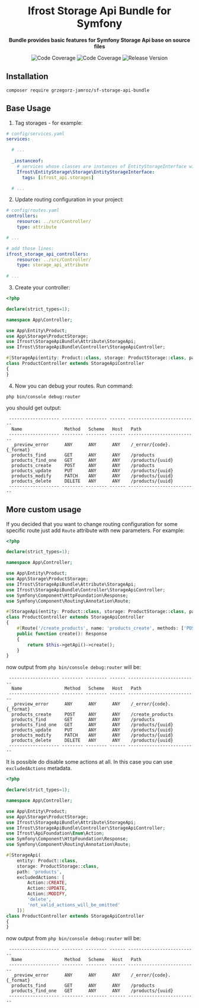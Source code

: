 <h1 align="center">Ifrost Storage Api Bundle for Symfony</h1>

<p align="center">
    <strong>Bundle provides basic features for Symfony Storage Api base on source files</strong>
</p>

<p align="center">
    <img src="https://img.shields.io/badge/php->=8.1-blue?colorB=%238892BF" alt="Code Coverage">  
    <img src="https://img.shields.io/badge/coverage-100%25-brightgreen" alt="Code Coverage">   
    <img src="https://img.shields.io/badge/release-v6.1.5-blue" alt="Release Version">   
</p>

## Installation

```
composer require grzegorz-jamroz/sf-storage-api-bundle
```

## Base Usage
1. Tag storages - for example:

```yaml
# config/services.yaml
services:

  # ...
  
  _instanceof:
    # services whose classes are instances of EntityStorageInterface will be tagged automatically
    Ifrost\EntityStorage\Storage\EntityStorageInterface:
      tags: [ifrost_api.storages]

  # ...
```

2. Update routing configuration in your project:

```yaml
# config/routes.yaml
controllers:
    resource: ../src/Controller/
    type: attribute

# ...

# add those lines:
ifrost_storage_api_controllers:
    resource: ../src/Controller/
    type: storage_api_attribute
    
# ...
```

3. Create your controller:

```php
<?php

declare(strict_types=1);

namespace App\Controller;

use App\Entity\Product;
use App\Storage\ProductStorage;
use Ifrost\StorageApiBundle\Attribute\StorageApi;
use Ifrost\StorageApiBundle\Controller\StorageApiController;

#[StorageApi(entity: Product::class, storage: ProductStorage::class, path: 'products')]
class ProductController extends StorageApiController
{
}
```

4. Now you can debug your routes. Run command:

```
php bin/console debug:router
```

you should get output:

```
 ------------------- -------- -------- ------ -------------------------- 
  Name                Method   Scheme   Host   Path                      
 ------------------- -------- -------- ------ -------------------------- 
  _preview_error      ANY      ANY      ANY    /_error/{code}.{_format}  
  products_find       GET      ANY      ANY    /products                 
  products_find_one   GET      ANY      ANY    /products/{uuid}          
  products_create     POST     ANY      ANY    /products                 
  products_update     PUT      ANY      ANY    /products/{uuid}          
  products_modify     PATCH    ANY      ANY    /products/{uuid}          
  products_delete     DELETE   ANY      ANY    /products/{uuid}          
 ------------------- -------- -------- ------ -------------------------- 
```

## More custom usage

If you decided that you want to change routing configuration for some specific route just add `Route` attribute with new parameters. For example:

```php
<?php

declare(strict_types=1);

namespace App\Controller;

use App\Entity\Product;
use App\Storage\ProductStorage;
use Ifrost\StorageApiBundle\Attribute\StorageApi;
use Ifrost\StorageApiBundle\Controller\StorageApiController;
use Symfony\Component\HttpFoundation\Response;
use Symfony\Component\Routing\Annotation\Route;

#[StorageApi(entity: Product::class, storage: ProductStorage::class, path: 'products')]
class ProductController extends StorageApiController
{
    #[Route('/create_products', name: 'products_create', methods: ['POST'])]
    public function create(): Response
    {
        return $this->getApi()->create();
    }
}
```

now output from `php bin/console debug:router` will be:

```
 ------------------- -------- -------- ------ -------------------------- 
  Name                Method   Scheme   Host   Path                      
 ------------------- -------- -------- ------ -------------------------- 
  _preview_error      ANY      ANY      ANY    /_error/{code}.{_format}  
  products_create     POST     ANY      ANY    /create_products          
  products_find       GET      ANY      ANY    /products                 
  products_find_one   GET      ANY      ANY    /products/{uuid}          
  products_update     PUT      ANY      ANY    /products/{uuid}          
  products_modify     PATCH    ANY      ANY    /products/{uuid}          
  products_delete     DELETE   ANY      ANY    /products/{uuid}          
 ------------------- -------- -------- ------ -------------------------- 
```

It is possible do disable some actions at all. In this case you can use `excludedActions` metadata.

```php
<?php

declare(strict_types=1);

namespace App\Controller;

use App\Entity\Product;
use App\Storage\ProductStorage;
use Ifrost\StorageApiBundle\Attribute\StorageApi;
use Ifrost\StorageApiBundle\Controller\StorageApiController;
use Ifrost\ApiFoundation\Enum\Action;
use Symfony\Component\HttpFoundation\Response;
use Symfony\Component\Routing\Annotation\Route;

#[StorageApi(
    entity: Product::class,
    storage: ProductStorage::class,
    path: 'products',
    excludedActions: [
        Action::CREATE,
        Action::UPDATE,
        Action::MODIFY,
        'delete',
        'not_valid_actions_will_be_omitted'
    ])]
class ProductController extends StorageApiController
{
}
```

now output from `php bin/console debug:router` will be:

```
 ------------------- -------- -------- ------ --------------------------
  Name                Method   Scheme   Host   Path
 ------------------- -------- -------- ------ --------------------------
  _preview_error      ANY      ANY      ANY    /_error/{code}.{_format}
  products_find       GET      ANY      ANY    /products
  products_find_one   GET      ANY      ANY    /products/{uuid}
 ------------------- -------- -------- ------ --------------------------
```
